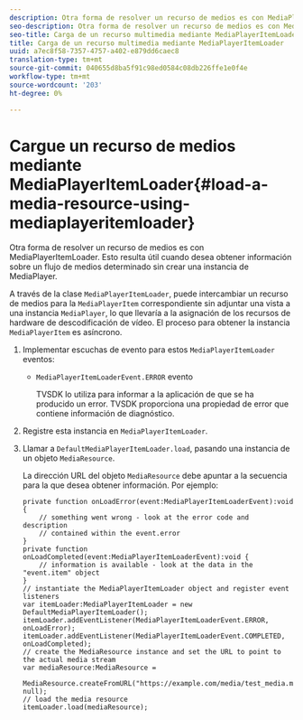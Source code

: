 ```yaml
---
description: Otra forma de resolver un recurso de medios es con MediaPlayerItemLoader. Esto resulta útil cuando desea obtener información sobre un flujo de medios determinado sin crear una instancia de MediaPlayer.
seo-description: Otra forma de resolver un recurso de medios es con MediaPlayerItemLoader. Esto resulta útil cuando desea obtener información sobre un flujo de medios determinado sin crear una instancia de MediaPlayer.
seo-title: Carga de un recurso multimedia mediante MediaPlayerItemLoader
title: Carga de un recurso multimedia mediante MediaPlayerItemLoader
uuid: a7ec8f58-7357-4757-a402-e879dd6caec8
translation-type: tm+mt
source-git-commit: 040655d8ba5f91c98ed0584c08db226ffe1e0f4e
workflow-type: tm+mt
source-wordcount: '203'
ht-degree: 0%

---
```



# Cargue un recurso de medios mediante MediaPlayerItemLoader{#load-a-media-resource-using-mediaplayeritemloader}

Otra forma de resolver un recurso de medios es con MediaPlayerItemLoader. Esto resulta útil cuando desea obtener información sobre un flujo de medios determinado sin crear una instancia de MediaPlayer.

A través de la clase `MediaPlayerItemLoader`, puede intercambiar un recurso de medios para la `MediaPlayerItem` correspondiente sin adjuntar una vista a una instancia `MediaPlayer`, lo que llevaría a la asignación de los recursos de hardware de descodificación de vídeo. El proceso para obtener la instancia `MediaPlayerItem` es asíncrono.

1. Implementar escuchas de evento para estos `MediaPlayerItemLoader` eventos:

   * `MediaPlayerItemLoaderEvent.ERROR` evento

      TVSDK lo utiliza para informar a la aplicación de que se ha producido un error. TVSDK proporciona una propiedad de error que contiene información de diagnóstico.

1. Registre esta instancia en `MediaPlayerItemLoader`.
1. Llamar a `DefaultMediaPlayerItemLoader.load`, pasando una instancia de un objeto `MediaResource`.

   La dirección URL del objeto `MediaResource` debe apuntar a la secuencia para la que desea obtener información. Por ejemplo:

   ```
   private function onLoadError(event:MediaPlayerItemLoaderEvent):void { 
       // something went wrong - look at the error code and description 
       // contained within the event.error 
   } 
   private function onLoadCompleted(event:MediaPlayerItemLoaderEvent):void { 
       // information is available - look at the data in the "event.item" object 
   } 
   // instantiate the MediaPlayerItemLoader object and register event listeners 
   var itemLoader:MediaPlayerItemLoader = new DefaultMediaPlayerItemLoader(); 
   itemLoader.addEventListener(MediaPlayerItemLoaderEvent.ERROR, onLoadError); 
   itemLoader.addEventListener(MediaPlayerItemLoaderEvent.COMPLETED, onLoadCompleted); 
   // create the MediaResource instance and set the URL to point to the actual media stream 
   var mediaResource:MediaResource = 
     MediaResource.createFromURL("https://example.com/media/test_media.m3u8", null); 
   // load the media resource 
   itemLoader.load(mediaResource); 
   ```

